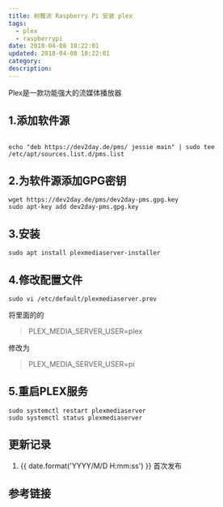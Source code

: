 ```yaml
---
title: 树莓派 Raspberry Pi 安装 plex
tags:
  - plex
  - raspberrypi
date: 2018-04-08 18:22:01
updated: 2018-04-08 18:22:01
category:
description:
---
```


Plex是一款功能强大的流媒体播放器

<!-- more -->

## 1.添加软件源
```

echo "deb https://dev2day.de/pms/ jessie main" | sudo tee /etc/apt/sources.list.d/pms.list
```

## 2.为软件源添加GPG密钥

```
wget https://dev2day.de/pms/dev2day-pms.gpg.key
sudo apt-key add dev2day-pms.gpg.key
```

## 3.安装

```
sudo apt install plexmediaserver-installer
```

## 4.修改配置文件

```
sudo vi /etc/default/plexmediaserver.prev
```

将里面的的

> PLEX_MEDIA_SERVER_USER=plex

修改为

> PLEX_MEDIA_SERVER_USER=pi

## 5.重启PLEX服务

```
sudo systemctl restart plexmediaserver
sudo systemctl status plexmediaserver
```

## 更新记录

1. {{ date.format('YYYY/M/D H:mm:ss') }} 首次发布

## 参考链接

